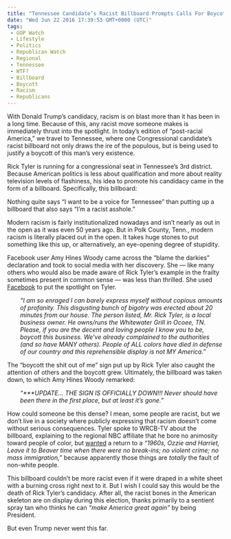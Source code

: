 ```yaml
---
title: "Tennessee Candidate’s Racist Billboard Prompts Calls For Boycott"
date: "Wed Jun 22 2016 17:39:53 GMT+0000 (UTC)"
tags: 
 - GOP Watch
 - Lifestyle
 - Politics
 - Republican Watch
 - Regional
 - Tennessee
 - WTF?
 - Billboard
 - Boycott
 - Racism
 - Republicans
---
```

<p><!--OffDef--></p><p>With Donald Trump&#x2019;s candidacy, racism is on blast more than it has been in a long time. Because of this, any racist move someone makes is immediately thrust into the spotlight. In today&#x2019;s edition of &#x201C;post-racial America,&#x201D; we travel to Tennessee, where one Congressional candidate&#x2019;s racist billboard not only draws the ire of the populous, but is being used to justify a boycott of this man&#x2019;s very existence.</p><p><!--Ads1--></p><p>Rick Tyler is running for a congressional seat in Tennessee&#x2019;s 3rd district. Because American politics is less about qualification and more about reality television levels of flashiness, his idea to promote his candidacy came in the form of a billboard. Specifically, this billboard:</p><p>Nothing quite says &#x201C;I want to be a voice for Tennessee&#x201D; than putting up a billboard that also says &#x201C;I&#x2019;m a racist asshole.&#x201D;</p><p>Modern racism is fairly institutionalized nowadays and isn&#x2019;t nearly as out in the open as it was even 50 years ago. But in Polk County, Tenn., modern racism is literally placed out in the open. It takes huge stones to put something like this up, or alternatively, an eye-opening degree of stupidity.</p><p>Facebook user Amy Hines Woody came across the &#x201C;blame the darkies&#x201D; declaration and took to social media with her discovery. She &#x2014; like many others who would also be made aware of Rick Tyler&#x2019;s example in the frailty sometimes present in common sense &#x2014; was less than thrilled. She used <a href="https://www.facebook.com/amy.h.woody?fref=nf" onclick="__gaTracker(&apos;send&apos;, &apos;event&apos;, &apos;outbound-article&apos;, &apos;https://www.facebook.com/amy.h.woody?fref=nf&apos;, &apos;Facebook&apos;);">Facebook</a> to put the spotlight on Tyler.</p><p style="padding-left: 30px"><em>&#x201C;I am so enraged I can barely express myself without copious amounts of profanity. This disgusting bunch of bigotry was erected about 20 minutes from our house. The person listed, Mr. Rick Tyler, is a local business owner. He owns/runs the Whitewater Grill in Ocoee, TN. Please, if you are the decent and loving people I know you to be, boycott this business. We&#x2019;ve already complained to the authorities (and so have MANY others). People of ALL colors have died in defense of our country and this reprehensible display is not MY America.&#x201D;</em></p><p>The &#x201C;boycott the shit out of me&#x201D; sign put up by Rick Tyler also caught the attention of others and the boycott grew. Ultimately, the billboard was taken down, to which Amy Hines Woody remarked:</p><p style="padding-left: 30px"><em>&#x201C;***UPDATE&#x2026; THE SIGN IS OFFICIALLY DOWN!!! Never should have been there in the first place, but at least it&#x2019;s gone.&#x201D;</em></p><p>How could someone be this dense? I mean, some people are racist, but we don&#x2019;t live in a society where publicly expressing that racism doesn&#x2019;t come without serious consequences. Tyler spoke to WRCB-TV about the billboard, explaining to the regional NBC affiliate that he bore no animosity toward people of color, but <a href="http://www.wrcbtv.com/story/32277324/make-america-white-again-campaign-sign-causing-controversy-in-polk-co" onclick="__gaTracker(&apos;send&apos;, &apos;event&apos;, &apos;outbound-article&apos;, &apos;http://www.wrcbtv.com/story/32277324/make-america-white-again-campaign-sign-causing-controversy-in-polk-co&apos;, &apos;wanted&apos;);">wanted</a> a return to a <em>&#x201C;1960s, Ozzie and Harriet, Leave it to Beaver time when there were no break-ins; no violent crime; no mass immigration,&#x201D;</em> because apparently those things are&#xA0;<em>totally&#xA0;</em>the fault of non-white people.</p><p><!--Ads2--></p><p>This billboard couldn&#x2019;t be more racist even if it were draped in a white sheet with a burning cross right next to it. But I wish I could say this would be the death of Rick Tyler&#x2019;s candidacy. After all, the racist bones in the American skeleton are on display during this election, thanks primarily to a sentient spray tan who thinks he can <em>&#x201C;make America great again&#x201D;</em> by being President.</p><p>But even Trump never went this far.</p>